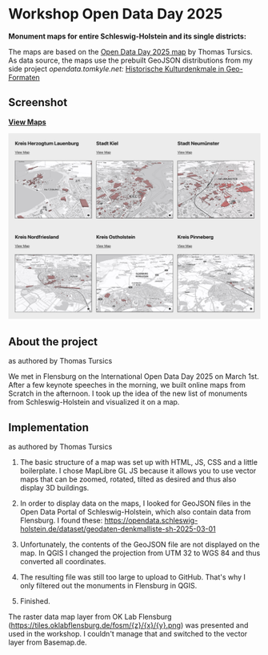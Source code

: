 # Workshop Open Data Day 2025



**Monument maps for entire Schleswig-Holstein and its single districts:**

The maps are based on the [Open Data Day 2025 map](https://tursics.github.io/opendataday2025/) by Thomas Tursics. As data source, the maps use the prebuilt GeoJSON distributions from my side project *opendata.tomkyle.net:* [Historische Kulturdenkmale in Geo-Formaten](https://opendata.tomkyle.net/denkmallisten/denkmalpflege) 

## Screenshot

**[View Maps](https://tomkyle.github.io/opendataday2025/)**

![Screenshot of maps overview page](images/index-page.png)

## About the project

as authored by Thomas Tursics

We met in Flensburg on the International Open Data Day 2025 on March 1st. After a few keynote speeches in the morning, we built online maps from Scratch in the afternoon. I took up the idea of ​​the new list of monuments from Schleswig-Holstein and visualized it on a map.

## Implementation
as authored by Thomas Tursics

1. The basic structure of a map was set up with HTML, JS, CSS and a little boilerplate. I chose MapLibre GL JS because it allows you to use vector maps that can be zoomed, rotated, tilted as desired and thus also display 3D buildings.

2. In order to display data on the maps, I looked for GeoJSON files in the Open Data Portal of Schleswig-Holstein, which also contain data from Flensburg. I found these: https://opendata.schleswig-holstein.de/dataset/geodaten-denkmalliste-sh-2025-03-01

3. Unfortunately, the contents of the GeoJSON file are not displayed on the map. In QGIS I changed the projection from UTM 32 to WGS 84 and thus converted all coordinates.

4. The resulting file was still too large to upload to GitHub. That's why I only filtered out the monuments in Flensburg in QGIS.

5. Finished.

The raster data map layer from OK Lab Flensburg (https://tiles.oklabflensburg.de/fosm/{z}/{x}/{y}.png) was presented and used in the workshop. I couldn't manage that and switched to the vector layer from Basemap.de.
